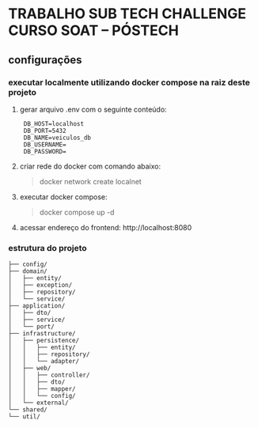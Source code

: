 # TRABALHO SUB TECH CHALLENGE CURSO SOAT – PÓSTECH

## configurações
### executar localmente utilizando docker compose na raiz deste projeto

1. gerar arquivo .env com o seguinte conteúdo:
   ```env
    DB_HOST=localhost
    DB_PORT=5432
    DB_NAME=veiculos_db
    DB_USERNAME=
    DB_PASSWORD=
   ```

2. criar rede do docker com comando abaixo:
   > docker network create localnet
   
3. executar docker compose:
   > docker compose up -d

4. acessar endereço do frontend: http://localhost:8080



### estrutura do projeto
```
├── config/   
├── domain/   
│   ├── entity/   
│   ├── exception/   
│   ├── repository/  
│   └── service/   
├── application/   
│   ├── dto/   
│   ├── service/   
│   └── port/   
├── infrastructure/   
│   ├── persistence/   
│   │   ├── entity/   
│   │   ├── repository/   
│   │   └── adapter/   
│   ├── web/   
│   │   ├── controller/   
│   │   ├── dto/
│   │   ├── mapper/      
│   │   └── config/   
│   └── external/   
└── shared/   
└── util/   
```